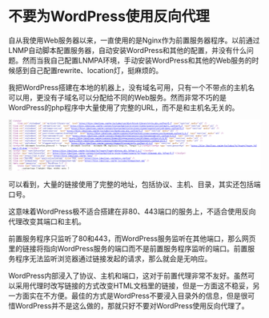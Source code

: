 # 不要为WordPress使用反向代理

自从我使用Web服务器以来，一直使用的是Nginx作为前置服务器程序。以前通过LNMP自动脚本配置服务器，自动安装WordPress和其他的配置，并没有什么问题。然而当我自己配置LNMPA环境，手动安装WordPress和其他的Web服务的时候感到自己配置rewrite、location灯，挺麻烦的。

我把WordPress搭建在本地的机器上，没有域名可用，只有一个不带点的主机名可以用，更没有子域名可以分配给不同的Web服务。然而非常不巧的是WordPress的php程序中大量使用了完整的URL，而不是和主机名无关的。

![image-20191128172128425](不要为WordPress使用反向代理服务.assets/image-20191128172128425.png)

可以看到，大量的链接使用了完整的地址，包括协议、主机、目录，其实还包括端口号。

这意味着WordPress极不适合搭建在非80、443端口的服务上，不适合使用反向代理改变其端口和主机。

前置服务程序只监听了80和443，而WordPress服务监听在其他端口，那么网页里的链接将指向WordPress服务的端口而不是前置服务程序监听的端口。前置服务程序无法监听浏览器通过链接发起的请求，那么就会是无响应。

WordPress内部浸入了协议、主机和端口，这对于前置代理非常不友好。虽然可以采用代理时改写链接的方式改变HTML文档里的链接，但是一方面这不稳妥，另一方面实在不方便。最佳的方式是WordPress不要浸入目录外的信息，但是很可惜WordPress并不是这么做的，那就只好不要对WordPress使用反向代理了。